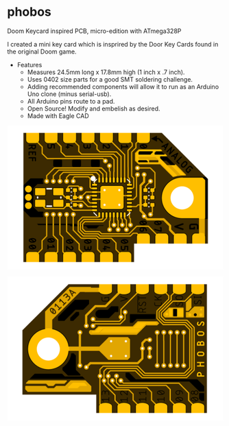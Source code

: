 # phobos
Doom Keycard inspired PCB, micro-edition with ATmega328P

I created a mini key card which is insprired by the Door Key Cards found in the original Doom game.

* Features
  * Measures 24.5mm long x 17.8mm high (1 inch x .7 inch).
  * Uses 0402 size parts for a good SMT soldering challenge.
  * Adding recommended components will allow it to run as an Arduino Uno clone (minus serial-usb).
  * All Arduino pins route to a pad.
  * Open Source!  Modify and embelish as desired.
  * Made with Eagle CAD
  

![Front View](/documents/0113-phobos-pic-top.png)

![Back View](/documents/0113-phobos-pic-bot.png)


